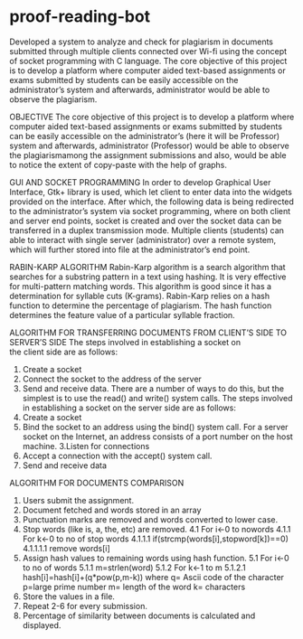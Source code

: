 # proof-reading-bot
Developed a system to analyze and check for plagiarism in documents submitted through multiple clients connected over Wi-fi using the concept of socket programming with C language. The core objective of this project is to develop a platform where computer aided text-based assignments or exams submitted by students can be easily accessible on the administrator’s system and afterwards, administrator would be able to observe the plagiarism.

OBJECTIVE
The core objective of this project is to develop a platform where computer aided text-based assignments or exams submitted by students can be easily accessible on the administrator’s (here it will be Professor) system and afterwards, administrator (Professor) would be able to observe the plagiarismamong the assignment submissions and also, would be able to notice the extent of copy-paste with the help of graphs.

GUI AND SOCKET PROGRAMMING
In order to develop Graphical User Interface, Gtk+ library is used, which let client to enter data into the widgets provided on the interface. After which, the following data is being redirected to the administrator’s system via socket programming, where on both client and server end points, socket is created and over the socket data can be transferred in a duplex transmission mode. Multiple clients (students) can able to interact with single server (administrator) over a remote system, which will further stored into file at the administrator’s end point.

RABIN-KARP ALGORITHM
Rabin-Karp algorithm is a search algorithm that searches for a substring pattern in a text using hashing. It is very effective for multi-pattern matching words. This algorithm is good since it has a determination for syllable cuts (K-grams). Rabin-Karp relies on a hash function to determine the percentage of plagiarism. The hash function determines the feature value of a particular syllable fraction.

ALGORITHM FOR TRANSFERRING DOCUMENTS FROM CLIENT’S SIDE TO SERVER’S SIDE
The steps involved in establishing a socket on the client side are as follows:
1. Create a socket 
2. Connect the socket to the address of the server 
3. Send and receive data. There are a number of ways to do this, but the simplest is to use the read() and write() system calls.
The steps involved in establishing a socket on the server side are as follows:
1. Create a socket 
2. Bind the socket to an address using the bind() system call. For a server socket on the Internet, an address consists of a port number on the host machine.
3.Listen for connections 
4. Accept a connection with the accept() system call.
5. Send and receive data


ALGORITHM FOR DOCUMENTS COMPARISON
1. Users submit the assignment.
2. Document fetched and words stored in an array
3. Punctuation marks are removed and words converted to lower case.
4. Stop words (like is, a, the, etc) are removed.
	4.1  For i←0 to nowords
		4.1.1  For k←0 to no of stop words
			4.1.1.1 if(strcmp(words[i],stopword[k])==0)
				4.1.1.1.1 remove words[i]
5. Assign hash values to remaining words using hash function.
	5.1 For i←0 to no of words
		5.1.1 m=strlen(word)
		5.1.2 For k←1 to m
			5.1.2.1 hash[i]=hash[i]+(q*pow(p,m-k))
				where q= Ascii code of the character
				p=large prime number
				m= length of the word
				k= characters
6. Store the values in a file.
7. Repeat 2-6 for every submission.
8. Percentage of similarity between documents is calculated and displayed.
